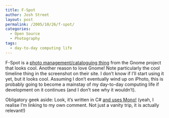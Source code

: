 ```yaml
---
title: F-Spot
author: Josh Street
layout: post
permalink: /2005/10/26/f-spot/
categories:
  - Open Source
  - Photography
tags:
  - day-to-day computing life
---
```

F-Spot is a [photo management/cataloguing thing][1] from the Gnome project that looks cool. Another reason to love Gnome! Note particularly the cool timeline thing in the screenshot on their site. I don&#8217;t know if I&#8217;ll start using it yet, but it looks cool. Assuming I don&#8217;t eventually wind up on iPhoto, this is probably going to become a mainstay of my day-to-day computing life if development on it continues (and I don&#8217;t see why it wouldn&#8217;t).

Obligatory geek aside: Look, it&#8217;s written in C# [and uses Mono!][2] (yeah, I realise I&#8217;m linking to my own comment. Not just a vanity trip, it is actually relevant!)

 [1]: http://www.gnome.org/projects/f-spot/
 [2]: http://www.joahua.com/blog/2005/10/21/andreessen-php-succeeding-where-java-isnt-cnet-newscom#comment-7298